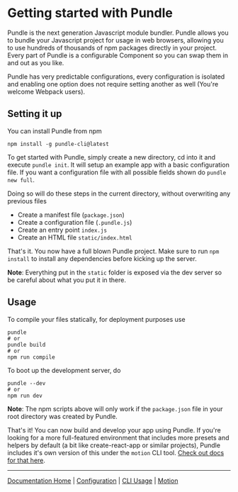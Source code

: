 # Getting started with Pundle

Pundle is the next generation Javascript module bundler. Pundle allows you to bundle your Javascript project for usage in web browsers, allowing you to use hundreds of thousands of npm packages directly in your project. Every part of Pundle is a configurable Component so you can swap them in and out as you like.

Pundle has very predictable configurations, every configuration is isolated and enabling one option does not require setting another as well (You're welcome Webpack users).

## Setting it up

You can install Pundle from npm

```
npm install -g pundle-cli@latest
```

To get started with Pundle, simply create a new directory, cd into it and execute `pundle init`. It will setup an example app with a basic configuration file. If you want a configuration file with all possible fields shown do `pundle new full`.

Doing so will do these steps in the current directory, without overwriting any previous files

- Create a manifest file (`package.json`)
- Create a configuration file (`.pundle.js`)
- Create an entry point `index.js`
- Create an HTML file `static/index.html`

That's it. You now have a full blown Pundle project. Make sure to run `npm install` to install any dependencies before kicking up the server.

**Note**: Everything put in the `static` folder is exposed via the dev server so be careful about what you put it in there.

## Usage

To compile your files statically, for deployment purposes use

```
pundle
# or
pundle build
# or
npm run compile
```

To boot up the development server, do

```
pundle --dev
# or
npm run dev
```

**Note**: The npm scripts above will only work if the `package.json` file in your root directory was created by Pundle.

That's it! You can now build and develop your app using Pundle. If you're looking for a more full-featured environment that includes more presets and helpers by default (a bit like create-react-app or similar projects), Pundle includes it's own version of this under the `motion` CLI tool. [Check out docs for that here](motion.md).


---

[Documentation Home](../) | [Configuration](configuration.md) | [CLI Usage](cli-usage.md) | [Motion](motion.md)
